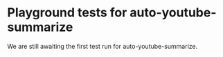 # Playground tests for auto-youtube-summarize
We are still awaiting the first test run for auto-youtube-summarize.

